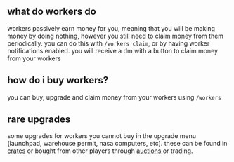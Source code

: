 <script>
  import DocsTemplate from "$lib/components/docs/DocsTemplate.svelte"
</script>

<DocsTemplate title='workers' />

## what do workers do

workers passively earn money for you, meaning that you will be making money by doing nothing, however you still need to claim money from them periodically. you can do this with `/workers claim`, or by having worker notifications enabled. you will receive a dm with a button to claim money from your workers

## how do i buy workers?

you can buy, upgrade and claim money from your workers using `/workers`

## rare upgrades

some upgrades for workers you cannot buy in the upgrade menu (launchpad, warehouse permit, nasa computers, etc). these can be found in [crates](/docs/economy/items/crates) or bought from other players through [auctions](/docs/economy/items/inventory) or trading.
